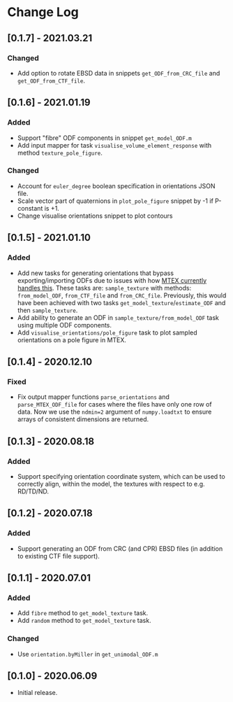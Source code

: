 # Change Log

## [0.1.7] - 2021.03.21

### Changed

- Add option to rotate EBSD data in snippets `get_ODF_from_CRC_file` and `get_ODF_from_CTF_file`.

## [0.1.6] - 2021.01.19

### Added

- Support "fibre" ODF components in snippet `get_model_ODF.m`
- Add input mapper for task `visualise_volume_element_response` with method `texture_pole_figure`.

### Changed

- Account for `euler_degree` boolean specification in orientations JSON file.
- Scale vector part of quaternions in `plot_pole_figure` snippet by -1 if P-constant is +1.
- Change visualise orientations snippet to plot contours

## [0.1.5] - 2021.01.10

### Added

- Add new tasks for generating orientations that bypass exporting/importing ODFs due to issues with how [MTEX currently handles this](https://github.com/mtex-toolbox/mtex/issues/659). These tasks are: `sample_texture` with methods: `from_model_ODF`, `from_CTF_file` and `from_CRC_file`. Previously, this would have been achieved with two tasks `get_model_texture`/`estimate_ODF` and then `sample_texture`.
- Add ability to generate an ODF in `sample_texture/from_model_ODF` task using multiple ODF components.
- Add `visualise_orientations/pole_figure` task to plot sampled orientations on a pole figure in MTEX.

## [0.1.4] - 2020.12.10

### Fixed

- Fix output mapper functions `parse_orientations` and `parse_MTEX_ODF_file` for cases where the files have only one row of data. Now we use the `ndmin=2` argument of `numpy.loadtxt` to ensure arrays of consistent dimensions are returned.

## [0.1.3] - 2020.08.18

### Added

- Support specifying orientation coordinate system, which can be used to correctly align, within the model, the textures with respect to e.g. RD/TD/ND.

## [0.1.2] - 2020.07.18

### Added

- Support generating an ODF from CRC (and CPR) EBSD files (in addition to existing CTF file support).

## [0.1.1] - 2020.07.01

### Added

- Add `fibre` method to `get_model_texture` task.
- Add `random` method to `get_model_texture` task.

### Changed

- Use `orientation.byMiller` in `get_unimodal_ODF.m`

## [0.1.0] - 2020.06.09

- Initial release.
